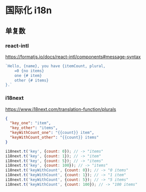 # 国际化 i18n

## 单复数

### react-intl

<https://formatjs.io/docs/react-intl/components#message-syntax>

```js
`Hello, {name}, you have {itemCount, plural,
    =0 {no items}
    one {# item}
    other {# items}
}.`
```

### i18next

<https://www.i18next.com/translation-function/plurals>

```json
{
  "key_one": "item",
  "key_other": "items",
  "keyWithCount_one": "{{count}} item",
  "keyWithCount_other": "{{count}} items"
}
```

```js
i18next.t('key', {count: 0}); // -> "items"
i18next.t('key', {count: 1}); // -> "item"
i18next.t('key', {count: 5}); // -> "items"
i18next.t('key', {count: 100}); // -> "items"
i18next.t('keyWithCount', {count: 0}); // -> "0 items"
i18next.t('keyWithCount', {count: 1}); // -> "1 item"
i18next.t('keyWithCount', {count: 5}); // -> "5 items"
i18next.t('keyWithCount', {count: 100}); // -> "100 items"
```